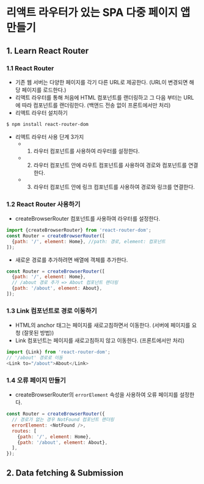 # 리액트 라우터가 있는 SPA 다중 페이지 앱 만들기
## 1. Learn React Router
### 1.1 React Router
- 기존 웹 서버는 다양한 페이지를 각기 다른 URL로 제공한다. (URL이 변경되면 해당 페이지를 로드한다.)
- 리액트 라우터를 통해 처음에 HTML 컴포넌트를 랜더링하고 그 다음 부터는 URL에 따라 컴포넌트를 랜더링한다. (백앤드 전송 없이 프론트에서만 처리)
- 리액트 라우터 설치하기
```powershell
$ npm install react-router-dom
```
- 리액트 라우터 사용 단계 3가지
  - 1. 라우터 컴포넌트를 사용하여 라우터를 설정한다.
  - 2. 라우터 컴포넌트 안에 라우트 컴포넌트를 사용하여 경로와 컴포넌트를 연결한다.
  - 3. 라우터 컴포넌트 안에 링크 컴포넌트를 사용하여 경로와 링크를 연결한다.

### 1.2 React Router 사용하기
- createBrowserRouter 컴포넌트를 사용하여 라우터를 설정한다.
```javascript
import {createBrowserRouter} from 'react-router-dom';
const Router = createBrowserRouter([
  {path: '/', element: Home}, //path: 경로, element: 컴포넌트
]);
```
- 새로운 경로를 추가하려면 배열에 객체를 추가한다.
```javascript
const Router = createBrowserRouter([
  {path: '/', element: Home},
  // /about 경로 추가 => About 컴포넌트 랜더링
  {path: '/about', element: About}, 
]);
```
### 1.3 Link 컴포넌트로 경로 이동하기
- HTML의 anchor 태그는 페이지를 새로고침하면서 이동한다. (서버에 페이지를 요청 (잘못된 방법))
- Link 컴포넌트는 페이지를 새로고침하지 않고 이동한다. (프론트에서만 처리)
```javascript
import {Link} from 'react-router-dom';
// '/about' 경로로 이동
<Link to="/about">About</Link>
```
### 1.4 오류 페이지 만들기
- createBrowserRouter의 `errorElement` 속성을 사용하여 오류 페이지를 설정한다.
```javascript
const Router = createBrowserRouter({
  // 경로가 없는 경우 NotFound 컴포넌트 랜더링
  errorElement: <NotFound />,
  routes: [
    {path: '/', element: Home},
    {path: '/about', element: About},
  ],
});
```

## 2. Data fetching  & Submission